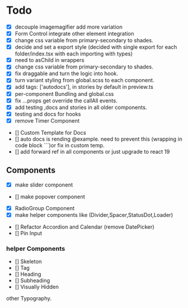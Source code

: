 # Todo

-  [x] decouple imagemagifier add more variation
-  [x] Form Control integrate other element integration
-  [x] change css variable from primary-secondary to shades.
-  [x] decide and set a export style (decided with single export for each folder/index.tsx with each importing with types)
-  [x] need to asChild in wrappers
-  [x] change css variable from primary-secondary to shades.
-  [x] fix draggable and turn the logic into hook.
-  [x] turn variant styling from global.scss to each component.
-  [x] add tags: ['autodocs'], in stories by default in preview.ts
-  [x] per-component Bundling and global.css
-  [x] fix ...props get override the callAll events.
-  [x] add testing ,docs and stories in all older components.
-  [x] testing and docs for hooks
-  [x] remove Timer Component
-  [] Custom Template for Docs
-  [] auto docs is rending @example. need to prevent this (wrapping in code block ```)or fix in custom temp.
-  [] add forward ref in all components or just upgrade to react 19

## Components

-  [x] make slider component
-  [] make popover component
-  [x] RadioGroup Component
-  [x] make helper components like (Divider,Spacer,StatusDot,Loader)
-  [] Refactor Accordion and Calendar (remove DatePicker)
-  [] Pin Input

### helper Components

-  [] Skeleton
-  [] Tag
-  [] Heading
-  [] Subheading
-  [] Visually Hidden

other Typography.
